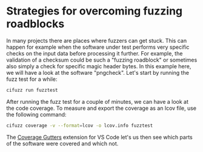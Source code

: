 # Strategies for overcoming fuzzing roadblocks

In many projects there are places where fuzzers can get stuck. This can happen for example when the software under test performs very specific checks on the input data before processing it further. For example, the validation of a checksum could be such a "fuzzing roadblock" or sometimes also simply a check for specific magic header bytes. In this example here, we will have a look at the software "pngcheck". Let's start by running the fuzz test for a while:
```sh
cifuzz run fuzztest
```

After running the fuzz test for a couple of minutes, we can have a look at the code coverage. To measure and export the coverage as an lcov file, use the following command:
```sh
cifuzz coverage -v --format=lcov -o lcov.info fuzztest
```

The [Coverage Gutters](https://marketplace.visualstudio.com/items?itemName=ryanluker.vscode-coverage-gutters) extension for VS Code let's us then see which parts of the software were covered and which not.
